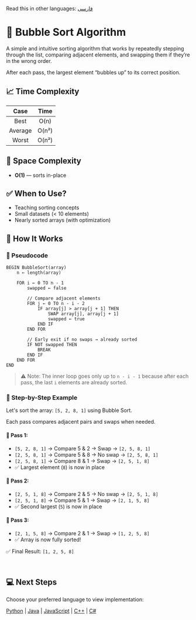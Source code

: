 Read this in other languages: [فارسی](/sorting/bubble-sort/README.fa.md)

# 🔵 Bubble Sort Algorithm

A simple and intuitive sorting algorithm that works by repeatedly stepping through the list, comparing adjacent elements, and swapping them if they’re in the wrong order.

After each pass, the largest element “bubbles up” to its correct position.

## 📈 Time Complexity

| Case      | Time       |
|:---------:|:----------:|
| Best      | O(n)       |
| Average   | O(n²)      |
| Worst     | O(n²)      |

## 💾 Space Complexity
- **O(1)** — sorts in-place

## ✅ When to Use?
- Teaching sorting concepts
- Small datasets (< 10 elements)
- Nearly sorted arrays (with optimization)


## 🔄 How It Works
### 🧩 Pseudocode
```
BEGIN BubbleSort(array)
    n ← length(array)

    FOR i ← 0 TO n - 1
        swapped ← false

        // Compare adjacent elements
        FOR j ← 0 TO n - i - 2
            IF array[j] > array[j + 1] THEN
                SWAP array[j], array[j + 1]
                swapped ← true
            END IF
        END FOR

        // Early exit if no swaps → already sorted
        IF NOT swapped THEN
            BREAK
        END IF
    END FOR
END
```

> ⚠️ Note: The inner loop goes only up to `n - i - 1` because after each pass, the last `i` elements are already sorted.

### 🔄 Step-by-Step Example

Let's sort the array: `[5, 2, 8, 1]` using Bubble Sort.

Each pass compares adjacent pairs and swaps when needed.

#### 🔁 Pass 1:
- `[5, 2, 8, 1]` → Compare 5 & 2 → Swap → `[2, 5, 8, 1]`
- `[2, 5, 8, 1]` → Compare 5 & 8 → No swap → `[2, 5, 8, 1]`
- `[2, 5, 8, 1]` → Compare 8 & 1 → Swap → `[2, 5, 1, 8]`
- ✅ Largest element (`8`) is now in place

#### 🔁 Pass 2:
- `[2, 5, 1, 8]` → Compare 2 & 5 → No swap → `[2, 5, 1, 8]`
- `[2, 5, 1, 8]` → Compare 5 & 1 → Swap → `[2, 1, 5, 8]`
- ✅ Second largest (`5`) is now in place

#### 🔁 Pass 3:
- `[2, 1, 5, 8]` → Compare 2 & 1 → Swap → `[1, 2, 5, 8]`
- ✅ Array is now fully sorted!

✅ Final Result: `[1, 2, 5, 8]`


<br />

## 💻 Next Steps

Choose your preferred language to view implementation:

[Python](/sorting/bubble-sort/python/bubble_sort.py) | [Java](/sorting/bubble-sort/java/BubbleSort.java) | [JavaScript](/sorting/bubble-sort/javascript/bubble-sort.js) | [C++](/sorting/bubble-sort/c++/bubble_sort.cpp) | [C#](/sorting/bubble-sort/csharp/BubbleSort.cs)